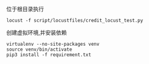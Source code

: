 位于根目录执行

```
locust -f script/locustfiles/credit_locust_test.py

```


创建虚拟环境,并安装依赖

```
virtualenv --no-site-packages venv
source venv/bin/activate
pip3 install -f requirement.txt

```